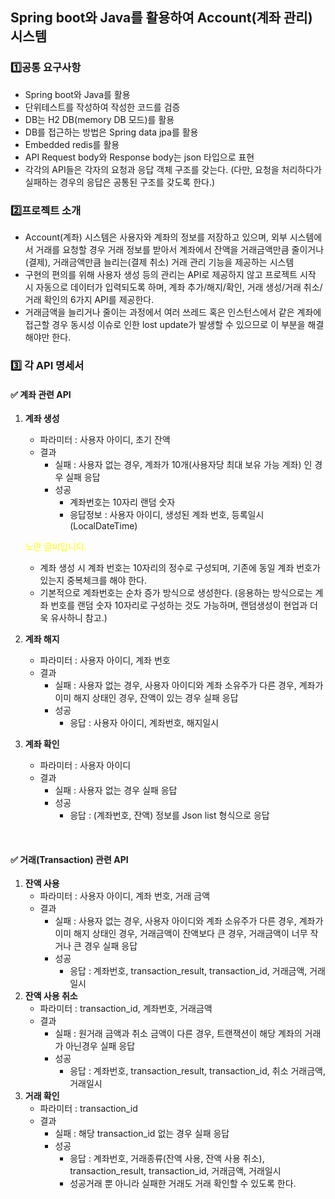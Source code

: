 ## Spring boot와 Java를 활용하여 Account(계좌 관리) 시스템

### :one:공통 요구사항
- Spring boot와 Java를 활용
- 단위테스트를 작성하여 작성한 코드를 검증
- DB는 H2 DB(memory DB 모드)를 활용
- DB를 접근하는 방법은 Spring data jpa를 활용
- Embedded redis를 활용
- API Request body와 Response body는 json 타입으로 표현
- 각각의 API들은 각자의 요청과 응답 객체 구조를 갖는다.
  (다만, 요청을 처리하다가 실패하는 경우의 응답은 공통된 구조를 갖도록 한다.)

### :two:프로젝트 소개
- Account(계좌) 시스템은 사용자와 계좌의 정보를 저장하고 있으며, 외부 시스템에서 거래를 요청할 경우 거래 정보를 받아서 계좌에서 잔액을 거래금액만큼 줄이거나(결제), 거래금액만큼 늘리는(결제 취소) 거래 관리 기능을 제공하는 시스템
- 구현의 편의를 위해 사용자 생성 등의 관리는 API로 제공하지 않고 프로젝트 시작 시 자동으로 데이터가 입력되도록 하며, 계좌 추가/해지/확인, 거래 생성/거래 취소/거래 확인의 6가지 API를 제공한다.
- 거래금액을 늘리거나 줄이는 과정에서 여러 쓰레드 혹은 인스턴스에서 같은 계좌에 접근할 경우 동시성 이슈로 인한 lost update가 발생할 수 있으므로 이 부분을 해결해야만 한다.

### 3️⃣ 각 API 명세서

#### ✅ 계좌 관련 API

1. **계좌 생성**

   -  파라미터 : 사용자 아이디, 초기 잔액
   - 결과
     - 실패 : 사용자 없는 경우, 계좌가 10개(사용자당 최대 보유 가능 계좌) 인 경우 실패 응답
     - 성공 
       - 계좌번호는 10자리 랜덤 숫자
       - 응답정보 : 사용자 아이디, 생성된 계좌 번호, 등록일시(LocalDateTime)

   <span style="color:yellow">노란 글씨입니다.</span>

   - 계좌 생성 시 계좌 번호는 10자리의 정수로 구성되며, 기존에 동일 계좌 번호가 있는지 중복체크를 해야 한다.
   - 기본적으로 계좌번호는 순차 증가 방식으로 생성한다. (응용하는 방식으로는 계좌 번호를 랜덤 숫자 10자리로 구성하는 것도 가능하며, 랜덤생성이 현업과 더욱 유사하니 참고.)

2. **계좌 해지**

   - 파라미터 : 사용자 아이디, 계좌 번호
   - 결과
     - 실패 : 사용자 없는 경우, 사용자 아이디와 계좌 소유주가 다른 경우, 계좌가 이미 해지 상태인 경우, 잔액이 있는 경우 실패 응답
     - 성공
       - 응답 : 사용자 아이디, 계좌번호, 해지일시

3. **계좌 확인**

   - 파라미터 : 사용자 아이디
   - 결과
     - 실패 : 사용자 없는 경우 실패 응답
     - 성공
       - 응답 : (계좌번호, 잔액) 정보를 Json list 형식으로 응답

<br>

#### ✅ 거래(Transaction) 관련 API

1. **잔액 사용**
   - 파라미터 : 사용자 아이디, 계좌 번호, 거래 금액
   - 결과
     - 실패 : 사용자 없는 경우, 사용자 아이디와 계좌 소유주가 다른 경우, 계좌가 이미 해지 상태인 경우, 거래금액이 잔액보다 큰 경우, 거래금액이 너무 작거나 큰 경우 실패 응답
     - 성공
       - 응답 : 계좌번호, transaction_result, transaction_id, 거래금액, 거래일시
2. **잔액 사용 취소**
   - 파라미터 : transaction_id, 계좌번호, 거래금액
   - 결과
     -  실패 : 원거래 금액과 취소 금액이 다른 경우, 트랜잭션이 해당 계좌의 거래가 아닌경우 실패 응답
     - 성공
       - 응답 : 계좌번호, transaction_result, transaction_id, 취소 거래금액, 거래일시
3. **거래 확인**
   - 파라미터 : transaction_id
   - 결과
     - 실패 : 해당 transaction_id 없는 경우 실패 응답
     - 성공
       - 응답 : 계좌번호, 거래종류(잔액 사용, 잔액 사용 취소), transaction_result, transaction_id, 거래금액, 거래일시
       - 성공거래 뿐 아니라 실패한 거래도 거래 확인할 수 있도록 한다.
